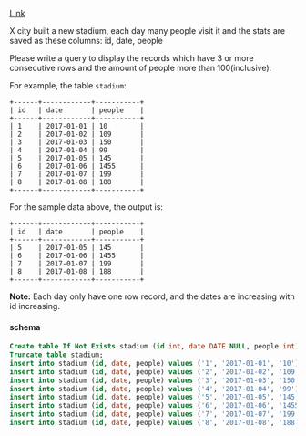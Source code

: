 [Link](https://leetcode.com/problems/human-traffic-of-stadium/description/)

X city built a new stadium, each day many people visit it and the stats are saved as these columns: id, date, people

Please write a query to display the records which have 3 or more consecutive rows and the amount of people more than 100(inclusive).

For example, the table `stadium`:

```
+------+------------+-----------+
| id   | date       | people    |
+------+------------+-----------+
| 1    | 2017-01-01 | 10        |
| 2    | 2017-01-02 | 109       |
| 3    | 2017-01-03 | 150       |
| 4    | 2017-01-04 | 99        |
| 5    | 2017-01-05 | 145       |
| 6    | 2017-01-06 | 1455      |
| 7    | 2017-01-07 | 199       |
| 8    | 2017-01-08 | 188       |
+------+------------+-----------+
```

For the sample data above, the output is:

```
+------+------------+-----------+
| id   | date       | people    |
+------+------------+-----------+
| 5    | 2017-01-05 | 145       |
| 6    | 2017-01-06 | 1455      |
| 7    | 2017-01-07 | 199       |
| 8    | 2017-01-08 | 188       |
+------+------------+-----------+
```

**Note:**
Each day only have one row record, and the dates are increasing with id increasing.

#### schema

```SQL
Create table If Not Exists stadium (id int, date DATE NULL, people int);
Truncate table stadium;
insert into stadium (id, date, people) values ('1', '2017-01-01', '10');
insert into stadium (id, date, people) values ('2', '2017-01-02', '109');
insert into stadium (id, date, people) values ('3', '2017-01-03', '150');
insert into stadium (id, date, people) values ('4', '2017-01-04', '99');
insert into stadium (id, date, people) values ('5', '2017-01-05', '145');
insert into stadium (id, date, people) values ('6', '2017-01-06', '1455');
insert into stadium (id, date, people) values ('7', '2017-01-07', '199');
insert into stadium (id, date, people) values ('8', '2017-01-08', '188');
```